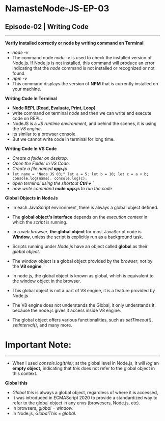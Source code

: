 # NamasteNode-JS-EP-03
## Episode-02 | Writing Code
----------------------------------------------------------------

**Verify installed correctly or node by writing command on Terminal**
- *node -v*
- The command node *node -v* is used to check the installed version of Node.js. If Node.js is not installed, this command will produce an error indicating that the *node* command is not installed or recognized or not found.
- *npm -v*  
- This command displays the version of **NPM** that is currently installed on your machine. 

**Writing Code In Terminal**
- **Node REPL [Read, Evaluate, Print, Loop]**
- write command on terminal *node* and then we can write and execute code on REPL.
- NodeJS is a *JS runtime environment*, and behind the scenes, it is using the *V8 engine*.
- its similar to a browser console.
- But we cannot write code in terminal for long time.
  
**Writing Code In VS Code** 
- *Create a folder on desktop.*
- *Open the Folder in VS Code.*
- *Create a file named **app.js***
- ` let name = "Node JS 03;"
    let a = 5;
    let b = 10;
    let c = a + b;
    console.log(name);
    console.log(c); `
- *open terminal using the shortcut **Ctrl + `***
- *now write command **node app.js** to run the code*

**Global Objects in NodeJs**
- In each JavaScript environment, there is always a global object defined. 
- The **global object's interface** depends on the *execution context* in which the *script* is running.
- In a *web browser*, **the global object** for most JavaScript code is **Window**, unless the script is explicitly run as a background task.
- Scripts running under *Node.js* have an object called **global** as their *global object.*

- The *window* object is a global object provided by the *browser*, not by the **V8 engine**
- In node.js, the global object is known as global, which is equivalent to the window object in the browser.
- This global object is not a part of V8 engine, it is a feature provided by Node.js 
- The V8 engine does not understands the Global, it only understands it because the node.js gives it access inside V8 engine.
- The global object offers various functionalities, such as *setTimeout()*, *setInterval()*, and many more.

# Important Note:
----------------------------------------------------------------

- When i used *console.log(this)*; at the global level in Node.js, it will *log* an **empty object,** 
indicating that *this* does not refer to the global object in this context.

**Global this**
- *Global this* is always a global object, regardless of where it is accessed,
- It was introduced in ECMAScript 2020 to provide a standardized way to refer to the global object in any envs (browesers, Node.js, etc).
- In browsers, *global* = *window*.
- In Node.js, *GlobalThis* = *global*.
  